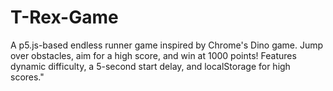 # T-Rex-Game
A p5.js-based endless runner game inspired by Chrome's Dino game. Jump over obstacles, aim for a high score, and win at 1000 points! Features dynamic difficulty, a 5-second start delay, and localStorage for high scores."

